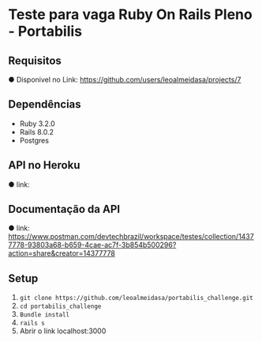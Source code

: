 # Teste para vaga Ruby On Rails Pleno - Portabilis


## Requisitos

● Disponivel no Link: https://github.com/users/leoalmeidasa/projects/7

## Dependências

- Ruby 3.2.0
- Rails 8.0.2
- Postgres

## API no Heroku

● link: 

## Documentação da API

● link: https://www.postman.com/devtechbrazil/workspace/testes/collection/14377778-93803a68-b659-4cae-ac7f-3b854b500296?action=share&creator=14377778

## Setup

1. `git clone https://github.com/leoalmeidasa/portabilis_challenge.git`
2. `cd portabilis_challenge`
3. `Bundle install`
4. `rails s`
5. Abrir o link localhost:3000
